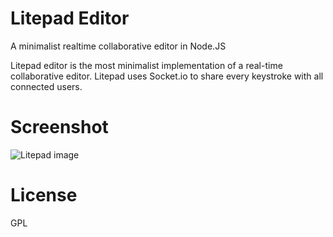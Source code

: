 # Litepad Editor

A minimalist realtime collaborative editor in Node.JS

Litepad editor is the most minimalist implementation of a real-time collaborative editor. Litepad uses Socket.io to share every keystroke with all connected users.

# Screenshot

![Litepad image](http://adelriosantiago.com/articles/litepad/images/litepad.PNG)

# License

GPL